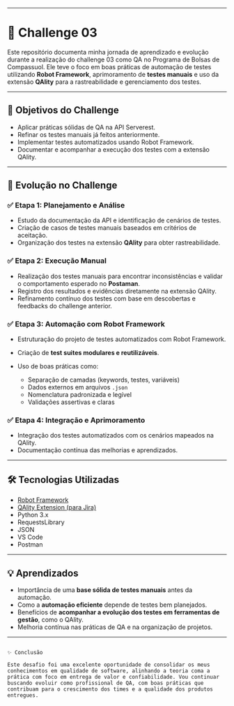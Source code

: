 
---

# 🧪 Challenge 03

Este repositório documenta minha jornada de aprendizado e evolução durante a realização do challenge 03 como QA no Programa de Bolsas de Compassuol. Ele teve o foco em boas práticas de automação de testes utilizando **Robot Framework**, aprimoramento de **testes manuais** e uso da extensão **QAlity** para a rastreabilidade e gerenciamento dos testes.

---

## 🚀 Objetivos do Challenge

* Aplicar práticas sólidas de QA na API Serverest.
* Refinar os testes manuais já feitos anteriormente.
* Implementar testes automatizados usando Robot Framework.
* Documentar e acompanhar a execução dos testes com a extensão QAlity.

---

## 🧩 Evolução no Challenge

### ✅ Etapa 1: Planejamento e Análise

* Estudo da documentação da API e identificação de cenários de testes.
* Criação de casos de testes manuais baseados em critérios de aceitação.
* Organização dos testes na extensão **QAlity** para obter rastreabilidade.

### ✅ Etapa 2: Execução Manual

* Realização dos testes manuais para encontrar inconsistências e validar o comportamento esperado no **Postaman**.
* Registro dos resultados e evidências diretamente na extensão QAlity.
* Refinamento contínuo dos testes com base em descobertas e feedbacks do challenge anterior.

### ✅ Etapa 3: Automação com Robot Framework

* Estruturação do projeto de testes automatizados com Robot Framework.
* Criação de **test suites modulares e reutilizáveis**.
* Uso de boas práticas como:

  * Separação de camadas (keywords, testes, variáveis)
  * Dados externos em arquivos `.json`
  * Nomenclatura padronizada e legível
  * Validações assertivas e claras

### ✅ Etapa 4: Integração e Aprimoramento

* Integração dos testes automatizados com os cenários mapeados na QAlity.
* Documentação contínua das melhorias e aprendizados.

---

## 🛠️ Tecnologias Utilizadas

* [Robot Framework](https://robotframework.org/)
* [QAlity Extension (para Jira)](https://marketplace.atlassian.com/apps/1223794/qality-test-management-for-jira)
* Python 3.x
* RequestsLibrary
* JSON
* VS Code
* Postman

---

## 💡 Aprendizados

* Importância de uma **base sólida de testes manuais** antes da automação.
* Como a **automação eficiente** depende de testes bem planejados.
* Benefícios de **acompanhar a evolução dos testes em ferramentas de gestão**, como o QAlity.
* Melhoria contínua nas práticas de QA e na organização de projetos.

---

```

✨ Conclusão

Este desafio foi uma excelente oportunidade de consolidar os meus conhecimentos em qualidade de software, alinhando a teoria coma a prática com foco em entrega de valor e confiabilidade. Vou continuar buscando evoluir como profissional de QA, com boas práticas que contribuam para o crescimento dos times e a qualidade dos produtos entregues.
